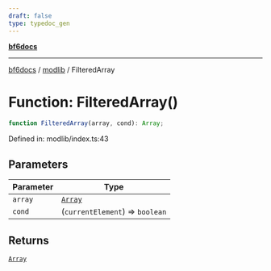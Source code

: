 ```yaml
---
draft: false
type: typedoc_gen
---
```


[**bf6docs**](../../_index.md)

***

[bf6docs](../../_index.md) / [modlib](../_index.md) / FilteredArray

# Function: FilteredArray()

```ts
function FilteredArray(array, cond): Array;
```

Defined in: modlib/index.ts:43

## Parameters

| Parameter | Type |
| ------ | ------ |
| `array` | [`Array`](../../mod/mod/Array/_index.md) |
| `cond` | (`currentElement`) => `boolean` |

## Returns

[`Array`](../../mod/mod/Array/_index.md)
